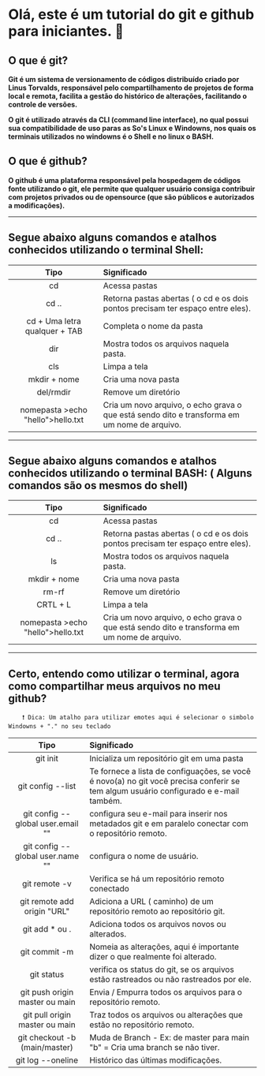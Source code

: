 # Olá, este é um tutorial do git e github para iniciantes. :hamster:  


## O que é git? 

**Git é um sistema de versionamento de códigos distribuído criado por Linus Torvalds, responsável pelo compartilhamento de projetos de forma local e remota,
facilita a gestão do histórico de alterações, facilitando o controle de versões.**

**O git é utilizado através da CLI (command line interface), no qual possui sua compatibilidade de uso paras as So's Linux e Windowns, nos quais os terminais utilizados no windowns é o Shell e no linux o BASH.**

## O que é github?


**O github é uma plataforma responsável pela hospedagem de códigos fonte utilizando o git, ele permite que qualquer usuário consiga contribuir com projetos privados ou de opensource (que são públicos e autorizados a modificações).**

---
## Segue abaixo alguns comandos e atalhos conhecidos utilizando o terminal Shell:

| Tipo | Significado|
|:---------------------------------------:|:---------------------------------------------------------------------|
cd  | Acessa pastas
cd ..  | Retorna pastas abertas ( o cd e os dois pontos precisam ter espaço entre eles).
cd + Uma letra qualquer + TAB | Completa o nome da pasta
dir | Mostra todos os arquivos naquela pasta.
cls | Limpa a tela
mkdir + nome | Cria uma nova pasta
del/rmdir | Remove um diretório 
nomepasta >echo "hello">hello.txt | Cria um novo arquivo, o echo grava o que está sendo dito e transforma em um nome de arquivo.

---

## Segue abaixo alguns comandos e atalhos conhecidos utilizando o terminal BASH: ( Alguns comandos são os mesmos do shell)

| Tipo | Significado|
|:---------------------------------------:|:---------------------------------------------------------------------|
cd | Acessa pastas
cd .. | Retorna pastas abertas ( o cd e os dois pontos precisam ter espaço entre eles).
ls | Mostra todos os arquivos naquela pasta.
mkdir + nome | Cria uma nova pasta
rm-rf | Remove um diretório 
CRTL + L | Limpa a tela
nomepasta >echo "hello">hello.txt | Cria um novo arquivo, o echo grava o que está sendo dito e transforma em um nome de arquivo.

--- 

## Certo, entendo como utilizar o terminal, agora como compartilhar meus arquivos no meu github? 

        ❗ Dica: Um atalho para utilizar emotes aqui é selecionar o simbolo Windowns + "." no seu teclado

| Tipo | Significado|
|:---------------------------------------:|:----------------------------------------------------------------------------------------------|
git init | Inicializa um repositório git em uma pasta 
git config --list | Te fornece a lista de configuações, se você é novo(a) no git você precisa conferir se tem algum usuário configurado e e-mail também. 
git config --global user.email "" | configura seu e-mail para inserir nos metadados git e em paralelo conectar com o repositório remoto. 
git config --global user.name "" | configura o nome de usuário. 
git remote -v | Verifica se há um repositório remoto conectado
git remote add origin "URL" | Adiciona a URL ( caminho) de um repositório remoto ao repositório git. 
git add * ou . | Adiciona todos os arquivos novos ou alterados. 
git commit -m | Nomeia as alterações, aqui é importante dizer o que realmente foi alterado. 
git status | verifica os status do git, se os arquivos estão rastreados ou não rastreados por ele.
git push origin master ou main | Envia / Empurra todos os arquivos para o repositório remoto. 
git pull origin master ou main | Traz todos os arquivos ou alterações que estão no repositório remoto. 
git checkout -b (main/master)| Muda de Branch - Ex: de master para main  "b" = Cria uma branch se não tiver. 
git log --oneline | Histórico das últimas modificações.





